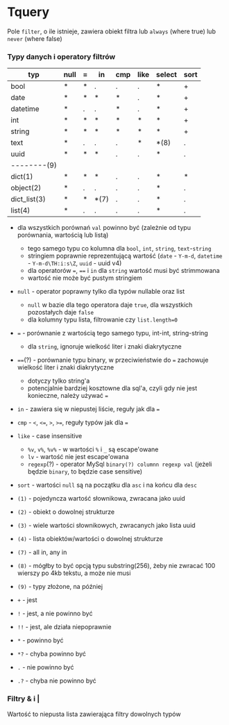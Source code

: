# Tquery

Pole `filter`, o ile istnieje, zawiera obiekt filtra lub `always` (where true) lub `never` (where false)

### Typy danych i operatory filtrów

| typ          | null | = | in   | cmp | like | select | sort |
|--------------|------|---|------|-----|------|--------|------|
| bool         | *    | * | .    | .   | .    | *      | +    |
| date         | *    | * | *    | *   | .    | *      | +    |
| datetime     | *    | . | .    | *   | .    | *      | +    |
| int          | *    | * | *    | *   | *    | *      | +    |
| string       | *    | * | *    | *   | *    | *      | +    |
| text         | *    | . | .    | .   | *    | *(8)   | .    |
| uuid         | *    | * | *    | .   | .    | *      | .    |
| --------(9)  |      |   |      |     |      |        |      |
| dict(1)      | *    | * | *    | .   | .    | *      | *    |
| object(2)    | *    | . | .    | .   | .    | *      | .    |
| dict_list(3) | *    | * | *(7) | .   | .    | *      | .    |
| list(4)      | *    | . | .    | .   | .    | *      | .    |

- dla wszystkich porównań `val` powinno być (zależnie od typu porównania, wartością lub listą)
  - tego samego typu co kolumna dla `bool`, `int`, `string`, `text`-`string`
  - stringiem poprawnie reprezentującą wartość (`date` - `Y-m-d`, `datetime` - `Y-m-d\TH:i:s\Z`, `uuid` - uuid v4)
  - dla operatorów `=`, `==` i `in` dla `string` wartość musi być strimmowana
  - wartość nie może być pustym stringiem
- `null` - operator poprawny tylko dla typów nullable oraz list
  - `null` w bazie dla tego operatora daje `true`, dla wszystkich pozostałych daje `false`
  - dla kolumny typu lista, filtrowanie czy `list.length=0`
- `=` - porównanie z wartością tego samego typu, int-int, string-string
  - dla `string`, ignoruje wielkość liter i znaki diakrytyczne
- `==`(?) - porównanie typu binary, w przeciwieństwie do `=` zachowuje wielkość liter i znaki diakrytyczne
  - dotyczy tylko string'a
  - potencjalnie bardziej kosztowne dla sql'a, czyli gdy nie jest konieczne, należy używać `=`
- `in` - zawiera się w niepustej liście, reguły jak dla `=`
- `cmp` - `<`, `<=`, `>`, `>=`, reguły typów jak dla `=`
- `like` - case insensitive
  - `%v`, `v%`, `%v%` - w wartości `%` i `_` są escape'owane
  - `lv` - wartość nie jest escape'owana
  - `regexp`(?) - operator MySql `binary(?) columnn regexp val` (jeżeli będzie `binary`, to będzie case sensitive)
- `sort` - wartości `null` są na początku dla `asc` i na końcu dla `desc`


- `(1)` - pojedyncza wartość słownikowa, zwracana jako uuid
- `(2)` - obiekt o dowolnej strukturze
- `(3)` - wiele wartości słownikowych, zwracanych jako lista uuid
- `(4)` - lista obiektów/wartości o dowolnej strukturze
- `(7)` - all in, any in
- `(8)` - mógłby to być opcją typu substring(256), żeby nie zwracać 100 wierszy po 4kb tekstu, a może nie musi
- `(9)` - typy złożone, na później


- `+` - jest
- `!` - jest, a nie powinno być
- `!!` - jest, ale działa niepoprawnie
- `*` - powinno być
- `*?` - chyba powinno być
- `.` - nie powinno być
- `.?` - chyba nie powinno być

### Filtry &amp; i |

Wartość to niepusta lista zawierająca filtry dowolnych typów
